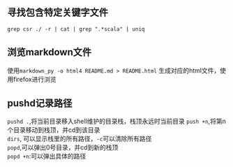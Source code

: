 ## 寻找包含特定关键字文件
`grep csr ./ -r | cat | grep ".*scala" | uniq`
## 浏览markdown文件
使用`markdown_py -o html4 README.md > README.html` 生成对应的html文件，使用firefox进行浏览
## pushd记录路径
`pushd .`,将当前目录移入shell维护的目录栈，栈顶永远时当前目录 
`push +n`,将第n个目录移动到栈顶，并cd到该目录  
`dirs`, 可以显示栈里的所有路径，`-c`可以清除所有路径  
`popd`,可以弹出0号目录，并cd到新的栈顶  
`popd +n`:可以弹出具体的路径 
